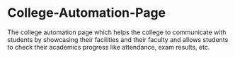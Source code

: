 # College-Automation-Page

The college automation page which helps the college to communicate with students by showcasing their facilities and their faculty and allows students to check their academics progress like attendance, exam results, etc.

